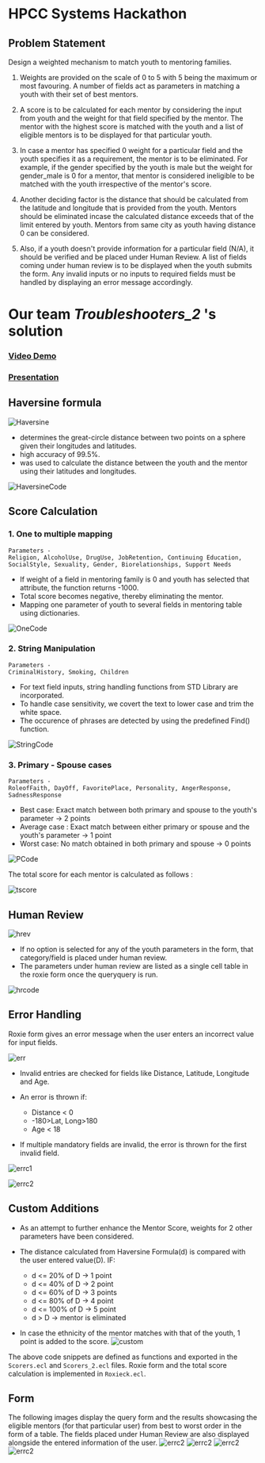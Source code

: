 # HPCC Systems Hackathon

  ## Problem Statement
  
  Design a weighted mechanism to match youth to mentoring families. 
  
1. Weights are provided on the scale of 0 to 5 with 5 being the maximum or most favouring. A number of fields act as parameters in matching a youth with their set of best mentors.

3. A score is to be calculated for each mentor by considering the input from youth and the weight for that field specified by the mentor. The mentor with the highest score is matched with the youth and a list of eligible mentors is to be displayed for that particular youth. 

5. In case a mentor has specified 0 weight for a particular field and the youth specifies it as a requirement, the mentor is to be eliminated. For example, if the gender specified by the youth is male but the weight for gender_male is 0 for a mentor, that mentor is considered ineligible to be matched with the youth irrespective of the mentor's score.

7. Another deciding factor is the distance that should be calculated from the latitude and longitude that is provided from the youth. Mentors should be eliminated incase the calculated distance exceeds that of the limit entered by youth. Mentors from same city as youth having distance 0 can be considered.
 
9. Also, if a youth doesn't provide information for a particular field (N/A), it should be verified and be placed under Human Review. A list of fields coming under human review is to be displayed when the youth submits the form. Any invalid inputs or no inputs to required fields must be handled by displaying an error message accordingly.

# Our team *Troubleshooters_2* 's solution

### [Video Demo](https://youtu.be/S4ZRp5gYPaU)
### [Presentation](https://www.canva.com/design/DAFGf9MS1LI/PFJqBWmPJ64xswSXol7iqg/view?utm_content=DAFGf9MS1LI&utm_campaign=designshare&utm_medium=link2&utm_source=sharebutton)

## Haversine formula

![Haversine](images/Haversine.png)

- determines the great-circle distance between two points on a sphere given their longitudes and latitudes.
- high accuracy of 99.5%.
- was used to calculate the distance between the youth and the mentor using their latitudes and longitudes.

![HaversineCode](images/HaversineCode.png)

## Score Calculation
### 1. One to multiple mapping
    Parameters -
    Religion, AlcoholUse, DrugUse, JobRetention, Continuing Education, SocialStyle, Sexuality, Gender, Biorelationships, Support Needs
- If weight of a field in mentoring family is 0 and youth has selected that attribute, the function returns -1000.
- Total score becomes negative, thereby eliminating the mentor.
- Mapping one parameter of youth to several fields in mentoring table using dictionaries.

![OneCode](images/OneCode.png)

### 2. String Manipulation
    Parameters -
    CriminalHistory, Smoking, Children
- For text field inputs, string handling functions from STD Library are incorporated. 
- To handle case sensitivity, we covert the text to lower case and trim the white space.
- The occurence of phrases are detected by using the predefined Find() function.

![StringCode](images/StringCode.png)

### 3. Primary - Spouse cases
    Parameters -
    RoleofFaith, DayOff, FavoritePlace, Personality, AngerResponse, SadnessResponse
- Best case: Exact match between both primary and spouse to the youth's parameter -> 2 points
- Average case : Exact match between either primary or spouse and the youth's parameter -> 1 point
- Worst case: No match obtained in both primary and spouse -> 0 points

![PCode](images/PCode.png)

The total score for each mentor is calculated as follows :

![tscore](images/tscore.png)

## Human Review

![hrev](images/hrev.png)

- If no option is selected for any of the youth parameters in the form, that category/field is placed under human review.
- The parameters under human review are listed as a single cell table in the roxie form once the queryquery is run.

![hrcode](images/hrcode.png)

## Error Handling

Roxie form gives an error message when the user enters an incorrect value for input fields.

![err](images/err.png)

- Invalid entries are checked for fields like Distance,  Latitude, Longitude and Age.
- An error is thrown if:
  - Distance < 0 
  - -180>Lat, Long>180
  - Age < 18
 
- If multiple mandatory fields  are invalid, the error is thrown for the first invalid field. 

![errc1](images/errc1.png)

![errc2](images/errc2.png)
  
## Custom Additions

- As an attempt to further enhance the Mentor Score, weights for 2 other parameters have been considered.
- The distance calculated from Haversine Formula(d) is compared with the user entered value(D). IF:
  - d <= 20% of D -> 1 point
  - d <= 40% of D -> 2 point
  - d <= 60% of D -> 3 points
  - d <= 80% of D -> 4 point
  - d <= 100% of D -> 5 point
  - d > D -> mentor is eliminated
 
- In case the ethnicity of the mentor matches with that of the youth, 1 point is added to the score.
![custom](images/custom.png)

The above code snippets are defined as functions and exported in the ```Scorers.ecl``` and ```Scorers_2.ecl``` files.
Roxie form and the total score calculation is implemented in ```Roxieck.ecl```.

## Form
  The following images display the query form and the results showcasing the eligible mentors (for that particular user) from best to worst order in the  form of a table.
  The fields placed under Human Review are also displayed alongside the entered information of the user.
![errc2](images/errc2.png)
![errc2](images/errc2.png)
![errc2](images/errc2.png)
![errc2](images/errc2.png)
